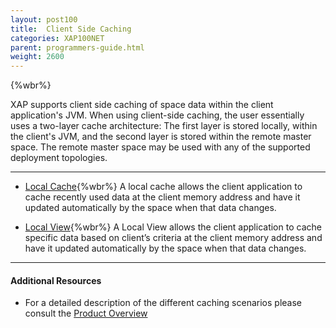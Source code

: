 ```yaml
---
layout: post100
title:  Client Side Caching
categories: XAP100NET
parent: programmers-guide.html
weight: 2600
---
```


{%wbr%}

XAP supports client side caching of space data within the client application's JVM. When using client-side caching, the user essentially uses a two-layer cache architecture: The first layer is stored locally, within the client's JVM, and the second layer is stored within the remote master space. The remote master space may be used with any of the supported deployment topologies.


<hr/>



- [Local Cache](./local-cache.html){%wbr%}
A local cache allows the client application to cache recently used data at the client memory address and have it updated automatically by the space when that data changes.

- [Local View](./local-view.html){%wbr%}
A Local View allows the client application to cache specific data based on client’s criteria at the client memory address and have it updated automatically by the space when that data changes.



<hr/>

#### Additional Resources

- For a detailed description of the different caching scenarios please consult the [Product Overview](/product_overview/caching-scenarios.html)






